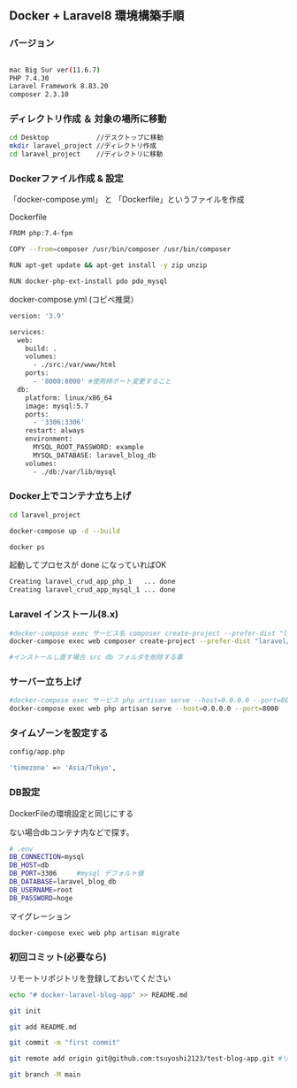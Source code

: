 ## Docker + Laravel8 環境構築手順

### バージョン

```bash

mac Big Sur ver(11.6.7)
PHP 7.4.30
Laravel Framework 8.83.20
composer 2.3.10
```

### ディレクトリ作成 ＆ 対象の場所に移動

```bash
cd Desktop            //デスクトップに移動
mkdir laravel_project //ディレクトリ作成
cd laravel_project    //ディレクトリに移動 
```

### Dockerファイル作成 & 設定

「docker-compose.yml」 と 「Dockerfile」というファイルを作成

Dockerfile

```bash
FROM php:7.4-fpm

COPY --from=composer /usr/bin/composer /usr/bin/composer

RUN apt-get update && apt-get install -y zip unzip

RUN docker-php-ext-install pdo pdo_mysql
```

docker-compose.yml (コピペ推奨）

```bash
version: '3.9'

services:
  web:
    build: .
    volumes:
      - ./src:/var/www/html
    ports:
      - '8000:8000' #使用時ポート変更すること
  db:
    platform: linux/x86_64
    image: mysql:5.7
    ports:
      - '3306:3306'
    restart: always
    environment:
      MYSQL_ROOT_PASSWORD: example
      MYSQL_DATABASE: laravel_blog_db
    volumes:
      - ./db:/var/lib/mysql
```

### Docker上でコンテナ立ち上げ

```bash
cd laravel_project

docker-compose up -d --build

docker ps
```

起動してプロセスが done になっていればOK

```bash
Creating laravel_crud_app_php_1   ... done
Creating laravel_crud_app_mysql_1 ... done
```

### Laravel インストール(8.x)

```bash
#docker-compose exec サービス名 composer create-project --prefer-dist "laravel/laravel=8.*" 保存先
docker-compose exec web composer create-project --prefer-dist "laravel/laravel=8.*" .

#インストールし直す場合 src db フォルダを削除する事
```

### サーバー立ち上げ

```bash
#docker-compose exec サービス php artisan serve --host=0.0.0.0 --port=8000
docker-compose exec web php artisan serve --host=0.0.0.0 --port=8000
```

### ****タイムゾーンを設定する****

```bash
config/app.php

'timezone' => 'Asia/Tokyo',
```

### DB設定

DockerFileの環境設定と同じにする

ない場合dbコンテナ内などで探す。

```bash
# .env
DB_CONNECTION=mysql
DB_HOST=db
DB_PORT=3306     #mysql デフォルト値
DB_DATABASE=laravel_blog_db
DB_USERNAME=root
DB_PASSWORD=hoge
```

マイグレーション

```bash
docker-compose exec web php artisan migrate
```

### 初回コミット(必要なら)

リモートリポジトリを登録しておいてください

```bash
echo "# docker-laravel-blog-app" >> README.md

git init

git add README.md

git commit -m "first commit"

git remote add origin git@github.com:tsuyoshi2123/test-blog-app.git #リモート登録url添付

git branch -M main
```